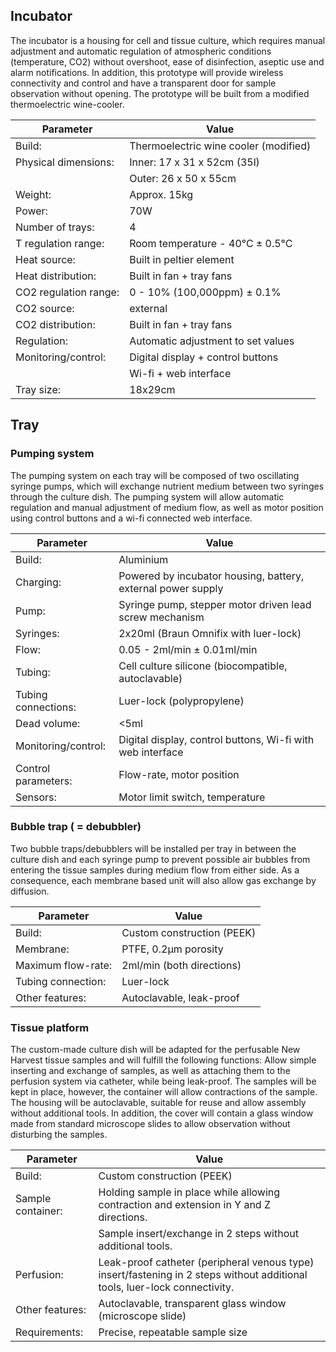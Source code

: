 ## Incubator
The incubator is a housing for cell and tissue culture, which requires manual adjustment and automatic regulation of atmospheric conditions (temperature, CO2) without overshoot, ease of disinfection, aseptic use and alarm notifications. In addition, this prototype will provide wireless connectivity and control and have a transparent door for sample observation without opening. The prototype will be built from a modified thermoelectric wine-cooler.

| Parameter				| Value									|
| --- | --- |
| Build:				| Thermoelectric wine cooler (modified) |
| Physical dimensions:	| Inner: 17 x 31 x 52cm (35l)			|
| 						| Outer: 26 x 50 x 55cm					|
| Weight: 				| Approx. 15kg							|
| Power: 				| 70W									|
| Number of trays:		| 4										|
| T regulation range: 	| Room temperature - 40°C ± 0.5°C		|
| Heat source: 			| Built in peltier element				|
| Heat distribution: 	| Built in fan + tray fans				|
| CO2 regulation range:	| 0 - 10% (100,000ppm) ± 0.1%			|
| CO2 source: 			| external								|
| CO2 distribution: 	| Built in fan + tray fans				|
| Regulation: 			| Automatic adjustment to set values	|
| Monitoring/control:	| Digital display + control buttons		|
|						| Wi-fi + web interface 				|
| Tray size:			| 18x29cm								|


## Tray
### Pumping system
The pumping system on each tray will be composed of two oscillating syringe pumps, which will exchange nutrient medium between two syringes through the culture dish. The pumping system will allow automatic regulation and manual adjustment of medium flow, as well as motor position using control buttons and a wi-fi connected web interface.

| Parameter				| Value									|
| --- | --- |
| Build:				| Aluminium								|
| Charging:				| Powered by incubator housing, battery, external power supply |
| Pump:					| Syringe pump, stepper motor driven lead screw mechanism |
| Syringes:				| 2x20ml (Braun Omnifix with luer-lock) |
| Flow:					| 0.05 - 2ml/min ± 0.01ml/min |
| Tubing:				| Cell culture silicone (biocompatible, autoclavable) |
| Tubing connections:	| Luer-lock (polypropylene) |
| Dead volume:			| <5ml |
| Monitoring/control:	| Digital display, control buttons, Wi-fi with web interface |
| Control parameters:	| Flow-rate, motor position |
| Sensors:				| Motor limit switch, temperature |

### Bubble trap ( = debubbler)
Two bubble traps/debubblers will be installed per tray in between the culture dish and each syringe pump to prevent possible air bubbles from entering the tissue samples during medium flow from either side. As a consequence, each membrane based unit will also allow gas exchange by diffusion.

| Parameter				| Value									|
| --- | --- |
| Build:				| Custom construction (PEEK)			|
| Membrane:				| PTFE, 0.2µm porosity					|
| Maximum flow-rate:	| 2ml/min (both directions)				|
| Tubing connection:	| Luer-lock								|
| Other features:		| Autoclavable, leak-proof				|

### Tissue platform
The custom-made culture dish will be adapted for the perfusable New Harvest tissue samples and will fulfill the following functions: Allow simple inserting and exchange of samples, as well as attaching them to the perfusion system via catheter, while being leak-proof. The samples will be kept in place, however, the container will allow contractions of the sample. The housing will be autoclavable, suitable for reuse and allow assembly without additional tools. In addition, the cover will contain a glass window made from standard microscope slides to allow observation without disturbing the samples.

| Parameter				| Value									|
| --- | --- |
| Build:				| Custom construction (PEEK) |
| Sample container:		|Holding sample in place while allowing contraction and extension in Y and Z directions. |
| 						| Sample insert/exchange in 2 steps without additional tools. |
|Perfusion:				| Leak-proof catheter (peripheral venous type) insert/fastening in 2 steps without additional tools, luer-lock connectivity. |
| Other features:		| Autoclavable, transparent glass window (microscope slide)
| Requirements:			| Precise, repeatable sample size |

